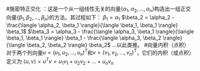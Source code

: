 #施密特正交化 ：这是一个从一组线性无关的向量$\{\alpha_1, \alpha_2, ..., \alpha_n\}$构造出一组正交向量$\{\beta_1, \beta_2, ..., \beta_n\}$的方法。其过程如下：
       $\beta_1 = \alpha_1$
      $\beta_2 = \alpha_2 - \frac{\langle \alpha_2, \beta_1 \rangle}{\langle \beta_1, \beta_1 \rangle} \beta_1$
      $\beta_3 = \alpha_3 - \frac{\langle \alpha_3, \beta_1 \rangle}{\langle \beta_1, \beta_1 \rangle} \beta_1 - \frac{\langle \alpha_3, \beta_2 \rangle}{\langle \beta_2, \beta_2 \rangle} \beta_2$
      ...以此类推。
  #向量内积（点积）
  对于两个列向量$u = (u_1, u_2, ..., u_n)^T$和$v = (v_1, v_2, ..., v_n)^T$，它们的内积（或点积）定义为 $\langle u, v \rangle = u^T v = u_1v_1 + u_2v_2 + ... + u_nv_n$